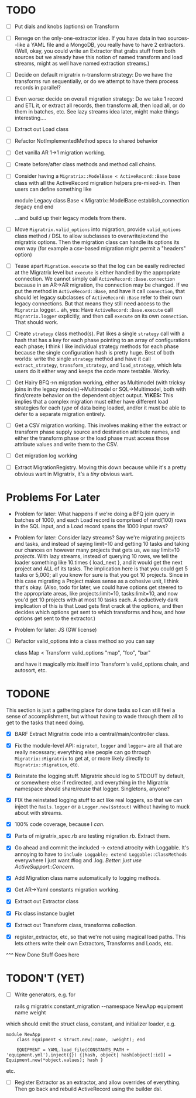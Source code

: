 # TODO #

* [ ] Put dials and knobs (options) on Transform

* [ ] Renege on the only-one-extractor idea. If you have data in two
  sources--like a YAML file and a MongoDB, you really have to have 2
  extractors. (Well, okay, you could write an Extractor that grabs
  stuff from both sources but we already have this notion of named
  transform and load streams, might as well have named extraction
  streams.)
  
* [ ] Decide on default migratrix n-transform strategy: Do we have
  the transforms run sequentially, or do we attempt to have them
  process records in parallel?
  
* [ ] Even worse: decide on overall migration strategy: Do we take 1
  record and ETL it, or extract all records, then transform all, then
  load all, or do them in batches, etc. See lazy streams idea later,
  might make things interesting....
  
* [ ] Extract out Load class

* [ ] Refactor NotImplementedMethod specs to shared behavior

* [ ] Get vanilla AR 1->1 migration working.

* [ ] Create before/after class methods and method call chains.

* [ ] Consider having a `Migratrix::ModelBase < ActiveRecord::Base`
  base class with all the ActiveRecord migration helpers pre-mixed-in.
  Then users can define something like
  
    module Legacy
      class Base < Migratrix::ModelBase
        establish_connection :legacy
      end
    end
    
  ...and build up their legacy models from there.

* [ ] Move `Migratrix.valid_options` into migration, provide
  `valid_options` class method / DSL to allow subclasses to
  overwrite/extend the migratrix options. Then the migration class can
  handle its options its own way (for example a csv-based migration
  might permit a "headers" option)

* [ ] Tease apart `Migration.execute` so that the log can be easily
  redirected at the Migratrix level but `execute` is either handled by
  the appropriate connection. We cannot simply call
  `ActiveRecord::Base.connection` because in an AR->AR migration, the
  connection may be changed. If we put the method in
  `ActiveRecord::Base`, and have it call `connection`, that should let
  legacy subclasses of `ActiveRecord::Base` refer to their own legacy
  connections. But that means they still need access to the
  `Migratrix` logger... ah, yes: Have `ActiveRecord::Base.execute`
  call `Migratrix.logger` explicitly, and then call `execute` on its
  own `connection`. That should work.

* [ ] Create `strategy` class method(s). Pat likes a single `strategy`
  call with a hash that has a key for each phase pointing to an array
  of configurations each phase; I think I like individual strategy
  methods for each phase because the single configuration hash is
  pretty huge. Best of both worlds: write the single `strategy` method
  and have it call `extract_strategy`, `transform_strategy`, and
  `load_strategy`, which lets users do it either way and keeps the
  code more testable. Worky.

* [ ] Get Hairy BFQ->n migration working, either as Multimodel (with
  tricksy joins in the legacy models)->Multimodel or SQL->Multimodel,
  both with find/create behavior on the dependent object output.
  **YIKES:** This implies that a complex migration must either have
  different load strategies for each *type* of data being loaded,
  and/or it must be able to defer to a separate migration entirely.
  
* [ ] Get a CSV migration working. This involves making either the extract
  or transform phase supply source and destination attribute names,
  and either the transform phase or the load phase must access those
  attribute values and write them to the CSV.
  
* [ ] Get migration log working

* [ ] Extract MigrationRegistry. Moving this down because while it's a
  pretty obvious wart in Migratrix, it's a *tiny* obvious wart.

# Problems For Later #

* Problem for later: What happens if we're doing a BFQ join query in
  batches of 1000, and each Load record is comprised of rand(100) rows
  in the SQL input, and a Load record spans the 1000 input rows?
  
* Problem for later: Consider lazy streams? Say we're migrating
  projects and tasks, and instead of saying limit=10 and getting 10
  tasks and taking our chances on however many projects that gets us,
  we say limit=10 *projects*. With lazy streams, instead of querying
  10 rows, we tell the loader something like 10.times { load_next },
  and it would get the next project and ALL of its tasks. The
  implication here is that you could get 5 tasks or 5,000; all you
  know for sure is that you got 10 projects. Since in this case
  migrating a Project makes sense as a cohesive unit, I think that's
  okay. (Also, todo for later, we could have options get steered to
  the appropriate areas, like projects:limit=10, tasks:limit=10, and
  now you'd get 10 projects with at most 10 tasks each. A seductively
  dark implication of this is that Load gets first crack at the
  options, and then decides which options get sent to which transforms
  and how, and how options get sent to the extractor.)
  
* Problem for later: JS (GW license)

* [ ] Refactor valid_options into a class method so you can say

    class Map < Transform
      valid_options "map", "foo", "bar"
      
  and have it magically mix itself into Transform's valid_options
  chain, and autosort, etc.

# TODONE #

This section is just a gathering place for done tasks so I can still
feel a sense of accomplishment, but without having to wade through
them all to get to the tasks that need doing.

* [x] BARF Extract Migratrix code into a central/main/controller
  class.

* [x] Fix the module-level API: `migrate!`, `logger` and `logger=` are
  all that are really necessary; everything else people can go through
  `Migratrix::Migratrix` to get at, or more likely directly to
  `Migratrix::Migration`, etc.
  
* [x] Reinstate the logging stuff. Migratrix should log to STDOUT by
  default, or somewhere else if redirected, and everything in the
  Migratrix namespace should share/reuse that logger. Singletons,
  anyone?
  
* [x] FIX the reinstated logging stuff to act like real loggers, so
  that we can inject the `Rails.logger` or a `Logger.new($stdout)`
  without having to muck about with streams.

* [x] 100% code coverage, because I *can*.

* [x] Parts of migratrix_spec.rb are testing migration.rb. Extract them.

* [x] Go ahead and commit the included -> extend atrocity with
  Loggable. It's annoying to have to `include Loggable; extend
  Loggable::ClassMethods` everywhere I just want #log and .log.
  _Better: just use ActiveSupport::Concern_.
  
* [x] Add Migration class name automatically to logging methods.

* [x] Get AR->Yaml constants migration working.

* [x] Extract out Extractor class

* [x] Fix class instance buglet

* [x] Extract out Transform class, transforms collection.

* [x] register_extractor, etc, so that we're not using magical load
  paths. This lets others write their own Extractors, Transforms and
  Loads, etc.

^^^ New Done Stuff Goes here  


# TODON'T (YET) #

* [ ] Write generators, e.g. for

    rails g migratrix:constant_migration --namespace NewApp equipment name weight

which should emit the struct class, constant, and initializer loader, e.g.

    module NewApp
        class Equipment < Struct.new(:name, :weight); end
               
        EQUIPMENT = YAML.load_file(CONSTANTS_PATH + 'equipment.yml').inject({}) {|hash, object| hash[object[:id]] = Equipment.new(*object.values); hash }

etc.

* [ ] Register Extractor as an extractor, and allow overrides of
  everything. Then go back and rebuild ActiveRecord using the builder
  dsl.
  
